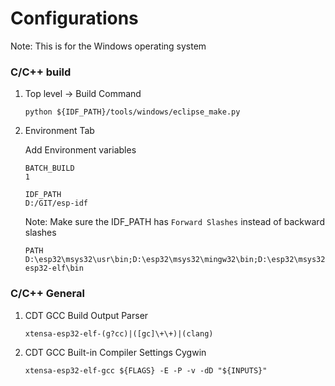 # Configurations

Note: This is for the Windows operating system

### C/C++ build

1. Top level -> Build Command

	`python ${IDF_PATH}/tools/windows/eclipse_make.py`

2. Environment Tab

	Add Environment variables

	```
	BATCH_BUILD
	1
	```

	```
	IDF_PATH
	D:/GIT/esp-idf
	```
	Note: Make sure the IDF_PATH has `Forward Slashes` instead of backward slashes

	```
	PATH
	D:\esp32\msys32\usr\bin;D:\esp32\msys32\mingw32\bin;D:\esp32\msys32\opt\xtensa-esp32-elf\bin
	```


### C/C++ General

1. CDT GCC Build Output Parser

	`xtensa-esp32-elf-(g?cc)|([gc]\+\+)|(clang)`

2. CDT GCC Built-in Compiler Settings Cygwin

	`xtensa-esp32-elf-gcc ${FLAGS} -E -P -v -dD "${INPUTS}"`
